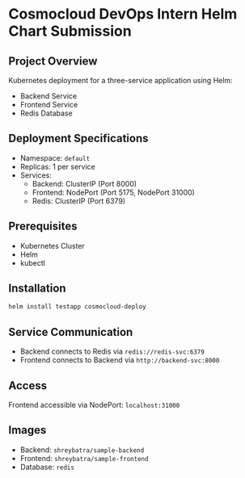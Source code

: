 # Cosmocloud DevOps Intern Helm Chart Submission

## Project Overview
Kubernetes deployment for a three-service application using Helm:
- Backend Service
- Frontend Service
- Redis Database

## Deployment Specifications
- Namespace: `default`
- Replicas: 1 per service
- Services:
  * Backend: ClusterIP (Port 8000)
  * Frontend: NodePort (Port 5175, NodePort 31000)
  * Redis: ClusterIP (Port 6379)

## Prerequisites
- Kubernetes Cluster
- Helm
- kubectl

## Installation
```bash
helm install testapp cosmocloud-deploy
```

## Service Communication
- Backend connects to Redis via `redis://redis-svc:6379`
- Frontend connects to Backend via `http://backend-svc:8000`

## Access
Frontend accessible via NodePort: `localhost:31000`

## Images
- Backend: `shreybatra/sample-backend`
- Frontend: `shreybatra/sample-frontend`
- Database: `redis`
